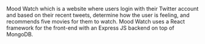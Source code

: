 Mood Watch which is a website where users login with their Twitter account and based on their recent tweets, determine how the user is feeling, and recommends five movies for them to watch.
Mood Watch uses a React framework for the front-end with an Express JS backend on top of MongoDB.
